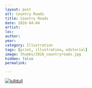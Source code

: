 ```yaml
---
layout: post
alt: Country Roads
title: Country Roads
date: 2016-04-04
artist: 
loc: 
author: 
year: 
category: Illustration
tags: [print, illustration, editorial]
image: thumbs/2016_countryroads.jpg
hidden: false
permalink:

---
```




<div class="post_image">
	<a href="{{ site.baseurl }}/images/posts/2016_countryroads/001.jpg" target="_blank">
	<img src="{{ site.baseurl }}/images/posts/2016_countryroads/001.jpg" alt="lulldull"></a>
</div>

